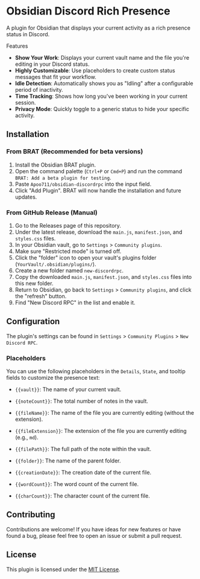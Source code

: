 # Obsidian Discord Rich Presence
A plugin for Obsidian that displays your current activity as a rich presence status in Discord.

Features
* **Show Your Work**: Displays your current vault name and the file you're editing in your Discord status.
* **Highly Customizable**: Use placeholders to create custom status messages that fit your workflow.
* **Idle Detection**: Automatically shows you as "Idling" after a configurable period of inactivity.
* **Time Tracking**: Shows how long you've been working in your current session.
* **Privacy Mode**: Quickly toggle to a generic status to hide your specific activity.

## Installation
### From BRAT (Recommended for beta versions)
1. Install the Obsidian BRAT plugin.
2. Open the command palette (`Ctrl+P` or `Cmd+P`) and run the command `BRAT: Add a beta plugin for testing`.
3. Paste `Apoo711/obsidian-discordrpc` into the input field.
4. Click "Add Plugin". BRAT will now handle the installation and future updates.

### From GitHub Release (Manual)
1. Go to the Releases page of this repository.
2. Under the latest release, download the `main.js`, `manifest.json`, and `styles.css` files.
3. In your Obsidian vault, go to `Settings` > `Community plugins`.
4. Make sure "Restricted mode" is turned off.
5. Click the "folder" icon to open your vault's plugins folder (`YourVault/.obsidian/plugins/`).
6. Create a new folder named `new-discordrpc`.
7. Copy the downloaded `main.js`, `manifest.json`, and `styles.css` files into this new folder.
8. Return to Obsidian, go back to `Settings` > `Community plugins`, and click the "refresh" button.
9. Find "New Discord RPC" in the list and enable it.

## Configuration
The plugin's settings can be found in `Settings` > `Community Plugins` > `New Discord RPC`.

### Placeholders
You can use the following placeholders in the `Details`, `State`, and tooltip fields to customize the presence text:

- `{{vault}}`: The name of your current vault.

- `{{noteCount}}`: The total number of notes in the vault.

- `{{fileName}}`: The name of the file you are currently editing (without the extension).

- `{{fileExtension}}`: The extension of the file you are currently editing (e.g., `md`).

- `{{filePath}}`: The full path of the note within the vault.

- `{{folder}}`: The name of the parent folder.

- `{{creationDate}}`: The creation date of the current file.

- `{{wordCount}}`: The word count of the current file.

- `{{charCount}}`: The character count of the current file.

## Contributing
Contributions are welcome! If you have ideas for new features or have found a bug, please feel free to open an issue or submit a pull request.

## License
This plugin is licensed under the [MIT License](LICENSE).
